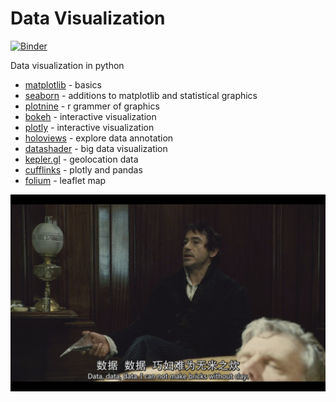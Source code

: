 # Data Visualization 

[![Binder](https://mybinder.org/badge_logo.svg)](https://mybinder.org/v2/gh/boyuan-li/BL-data-visualization/blob/master/README.md/HEAD)

Data visualization in python

- [matplotlib](https://github.com/matplotlib/matplotlib) - basics
- [seaborn](https://github.com/mwaskom/seaborn) - additions to matplotlib and statistical graphics
- [plotnine](https://github.com/has2k1/plotnine) - r grammer of graphics
- [bokeh](https://github.com/bokeh/bokeh) - interactive visualization
- [plotly](https://github.com/plotly/plotly.py) - interactive visualization
- [holoviews](https://github.com/holoviz/holoviews) - explore data annotation
- [datashader](https://github.com/holoviz/datashader) - big data visualization
- [kepler.gl](https://github.com/keplergl/kepler.gl) - geolocation data 
- [cufflinks](https://github.com/santosjorge/cufflinks) - plotly and pandas
- [folium](https://github.com/python-visualization/folium) - leaflet map 


![data](https://github.com/boyuan-li/BL-data-visualization/blob/master/photos/4.png)
